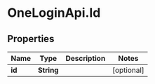 # OneLoginApi.Id

## Properties

Name | Type | Description | Notes
------------ | ------------- | ------------- | -------------
**id** | **String** |  | [optional] 


